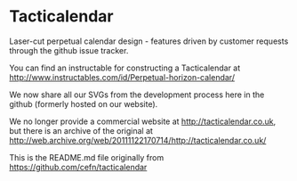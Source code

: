 # Tacticalendar

Laser-cut perpetual calendar design - features driven by customer requests through the github issue tracker.

You can find an instructable for constructing a Tacticalendar at http://www.instructables.com/id/Perpetual-horizon-calendar/

We now share all our SVGs from the development process here in the github (formerly hosted on our website).

We no longer provide a commercial website at http://tacticalendar.co.uk, but there is an archive of the original at http://web.archive.org/web/20111122170714/http://tacticalendar.co.uk/

This is the README.md file originally from https://github.com/cefn/tacticalendar
